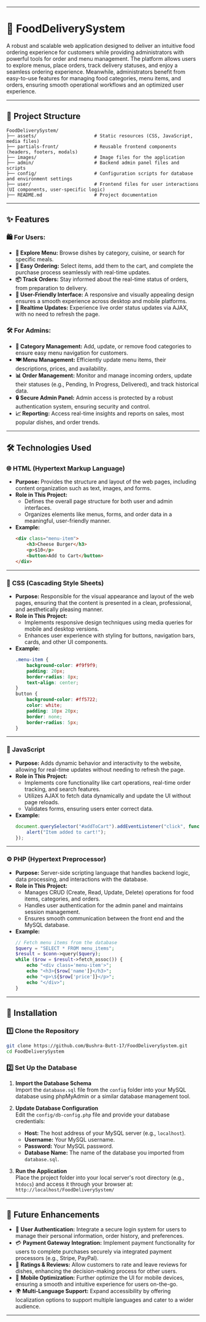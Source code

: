
---

# **🍔 FoodDeliverySystem**

A robust and scalable web application designed to deliver an intuitive food ordering experience for customers while providing administrators with powerful tools for order and menu management. The platform allows users to explore menus, place orders, track delivery statuses, and enjoy a seamless ordering experience. Meanwhile, administrators benefit from easy-to-use features for managing food categories, menu items, and orders, ensuring smooth operational workflows and an optimized user experience.

---

## 📂 Project Structure

```
FoodDeliverySystem/
├── assets/                     # Static resources (CSS, JavaScript, media files)
├── partials-front/             # Reusable frontend components (headers, footers, modals)
├── images/                     # Image files for the application
├── admin/                      # Backend admin panel files and scripts
├── config/                     # Configuration scripts for database and environment settings
├── user/                       # Frontend files for user interactions (UI components, user-specific logic)
├── README.md                   # Project documentation
```

---

## ✨ Features

### 🛍️ For Users:
- **📖 Explore Menu:** Browse dishes by category, cuisine, or search for specific meals.
- **🛒 Easy Ordering:** Select items, add them to the cart, and complete the purchase process seamlessly with real-time updates.
- **📦 Track Orders:** Stay informed about the real-time status of orders, from preparation to delivery.
- **🌟 User-Friendly Interface:** A responsive and visually appealing design ensures a smooth experience across desktop and mobile platforms.
- **🔄 Realtime Updates:** Experience live order status updates via AJAX, with no need to refresh the page.
  
### 🛠️ For Admins:
- **📑 Category Management:** Add, update, or remove food categories to ensure easy menu navigation for customers.
- **🍽️ Menu Management:** Efficiently update menu items, their descriptions, prices, and availability.
- **📊 Order Management:** Monitor and manage incoming orders, update their statuses (e.g., Pending, In Progress, Delivered), and track historical data.
- **🔒 Secure Admin Panel:** Admin access is protected by a robust authentication system, ensuring security and control.
- **📈 Reporting:** Access real-time insights and reports on sales, most popular dishes, and order trends.
  
---

## 🛠️ Technologies Used

### 🌐 **HTML (Hypertext Markup Language)**
- **Purpose:** Provides the structure and layout of the web pages, including content organization such as text, images, and forms.
- **Role in This Project:**  
  - Defines the overall page structure for both user and admin interfaces.
  - Organizes elements like menus, forms, and order data in a meaningful, user-friendly manner.
- **Example:**  
  ```html
  <div class="menu-item">
      <h3>Cheese Burger</h3>
      <p>$10</p>
      <button>Add to Cart</button>
  </div>
  ```

---

### 🎨 **CSS (Cascading Style Sheets)**
- **Purpose:** Responsible for the visual appearance and layout of the web pages, ensuring that the content is presented in a clean, professional, and aesthetically pleasing manner.
- **Role in This Project:**  
  - Implements responsive design techniques using media queries for mobile and desktop versions.
  - Enhances user experience with styling for buttons, navigation bars, cards, and other UI components.
- **Example:**  
  ```css
  .menu-item {
      background-color: #f9f9f9;
      padding: 20px;
      border-radius: 8px;
      text-align: center;
  }
  button {
      background-color: #ff5722;
      color: white;
      padding: 10px 20px;
      border: none;
      border-radius: 5px;
  }
  ```

---

### 🤖 **JavaScript**
- **Purpose:** Adds dynamic behavior and interactivity to the website, allowing for real-time updates without needing to refresh the page.
- **Role in This Project:**  
  - Implements core functionality like cart operations, real-time order tracking, and search features.
  - Utilizes AJAX to fetch data dynamically and update the UI without page reloads.
  - Validates forms, ensuring users enter correct data.
- **Example:**  
  ```javascript
  document.querySelector("#addToCart").addEventListener("click", function() {
      alert("Item added to cart!");
  });
  ```

---

### ⚙️ **PHP (Hypertext Preprocessor)**
- **Purpose:** Server-side scripting language that handles backend logic, data processing, and interactions with the database.
- **Role in This Project:**  
  - Manages CRUD (Create, Read, Update, Delete) operations for food items, categories, and orders.
  - Handles user authentication for the admin panel and maintains session management.
  - Ensures smooth communication between the front end and the MySQL database.
- **Example:**  
  ```php
  // Fetch menu items from the database
  $query = "SELECT * FROM menu_items";
  $result = $conn->query($query);
  while ($row = $result->fetch_assoc()) {
      echo "<div class='menu-item'>";
      echo "<h3>{$row['name']}</h3>";
      echo "<p>\${$row['price']}</p>";
      echo "</div>";
  }
  ```

---

## 🚀 Installation

### 1️⃣ Clone the Repository
```bash
git clone https://github.com/Bushra-Butt-17/FoodDeliverySystem.git
cd FoodDeliverySystem
```

### 2️⃣ Set Up the Database
1. **Import the Database Schema**  
   Import the `database.sql` file from the `config` folder into your MySQL database using phpMyAdmin or a similar database management tool.

2. **Update Database Configuration**  
   Edit the `config/db-config.php` file and provide your database credentials:
   - **Host:** The host address of your MySQL server (e.g., `localhost`).
   - **Username:** Your MySQL username.
   - **Password:** Your MySQL password.
   - **Database Name:** The name of the database you imported from `database.sql`.

3. **Run the Application**  
   Place the project folder into your local server's root directory (e.g., `htdocs`) and access it through your browser at:
   `http://localhost/FoodDeliverySystem/`

---

## 🎯 Future Enhancements

- 🔐 **User Authentication:** Integrate a secure login system for users to manage their personal information, order history, and preferences.
- 💳 **Payment Gateway Integration:** Implement payment functionality for users to complete purchases securely via integrated payment processors (e.g., Stripe, PayPal).
- 📝 **Ratings & Reviews:** Allow customers to rate and leave reviews for dishes, enhancing the decision-making process for other users.
- 📱 **Mobile Optimization:** Further optimize the UI for mobile devices, ensuring a smooth and intuitive experience for users on-the-go.
- 🌍 **Multi-Language Support:** Expand accessibility by offering localization options to support multiple languages and cater to a wider audience.

---

